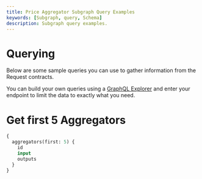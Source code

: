 ```yaml
---
title: Price Aggregator Subgraph Query Examples
keywords: [Subgraph, query, Schema]
description: Subgraph query examples.
---
```


# Querying

Below are some sample queries you can use to gather information from the Request contracts.

You can build your own queries using a [GraphQL Explorer](https://graphiql-online.com/graphiql) and enter your endpoint to limit the data to exactly what you need.

# Get first 5 Aggregators

```graphql
{
  aggregators(first: 5) {
    id
    input
    outputs
  }
}
```
